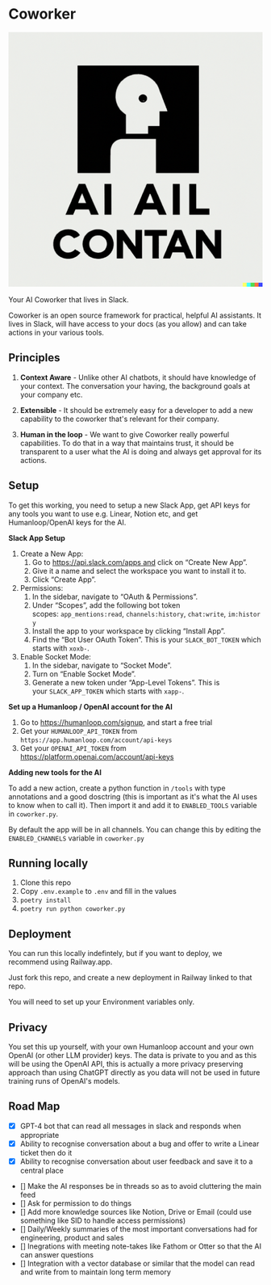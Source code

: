 Coworker
===========

![Logo](./coworker-logo.png)


Your AI Coworker that lives in Slack.

Coworker is an open source framework for practical, helpful AI assistants. It lives in Slack, will have access to your docs (as you allow) and can take actions in your various tools.


Principles
----------

1. **Context Aware** - Unlike other AI chatbots, it should have knowledge of your context. The conversation your having, the background goals at your company etc.

2. **Extensible** - It should be extremely easy for a developer to add a new capability to the coworker that's relevant for their company.
3. **Human in the loop** - We want to give Coworker really powerful capabilities. To do that in a way that maintains trust, it should be transparent to a user what the AI is doing and always get approval for its actions.

Setup
------

To get this working, you need to setup a new Slack App, get API keys for any tools you want to use e.g. Linear, Notion etc, and get Humanloop/OpenAI keys for the AI.



**Slack App Setup**

1. Create a New App:
    1. Go to https://api.slack.com/apps and click on “Create New App”.
    2. Give it a name and select the workspace you want to install it to.
    3. Click “Create App”.
2. Permissions:
    1. In the sidebar, navigate to “OAuth & Permissions”.
    2. Under “Scopes”, add the following bot token scopes: `app_mentions:read`, `channels:history`, `chat:write`, `im:history`
    3. Install the app to your workspace by clicking “Install App”.
    4. Find the “Bot User OAuth Token”. This is your `SLACK_BOT_TOKEN` which starts with `xoxb-`.
3. Enable Socket Mode:
    1. In the sidebar, navigate to “Socket Mode”.
    2. Turn on “Enable Socket Mode”.
    3. Generate a new token under “App-Level Tokens”. This is your `SLACK_APP_TOKEN` which starts with `xapp-`.


**Set up a Humanloop / OpenAI account for the AI**

1. Go to https://humanloop.com/signup, and start a free trial
2. Get your `HUMANLOOP_API_TOKEN` from `https://app.humanloop.com/account/api-keys`
3. Get your `OPENAI_API_TOKEN` from https://platform.openai.com/account/api-keys 


**Adding new tools for the AI**

To add a new action, create a python function in `/tools` with type annotations and a good dosctring (this is important as it's what the AI uses to know when to call it). Then import it and add it to `ENABLED_TOOLS` variable in `coworker.py`.

By default the app will be in all channels. You can change this by editing the `ENABLED_CHANNELS` variable in `coworker.py`


Running locally
---------------
1. Clone this repo
2. Copy `.env.example` to `.env` and fill in the values
3. `poetry install`
4. `poetry run python coworker.py`


Deployment
----------

You can run this locally indefintely, but if you want to deploy, we recommend using Railway.app.

Just fork this repo, and create a new deployment in Railway linked to that repo.

You will need to set up your Environment variables only. 



Privacy
-------
You set this up yourself, with your own Humanloop account and your own OpenAI (or other LLM provider) keys. The data is private to you
and as this will be using the OpenAI API, this is actually a more privacy preserving approach than using ChatGPT directly as
you data will not be used in future training runs of OpenAI's models.



Road Map
--------


- [x] GPT-4 bot that can read all messages in slack and responds when appropriate
- [x] Ability to recognise conversation about a bug and offer to write a Linear ticket then do it
- [x] Ability to recognise conversation about user feedback and save it to a central place
- [] Make the AI responses be in threads so as to avoid cluttering the main feed
- [] Ask for permission to do things
- [] Add more knowledge sources like Notion, Drive or Email (could use something like SID to handle access permissions)
- [] Daily/Weekly summaries of the most important conversations had for engineering, product and sales
- [] Inegrations with meeting note-takes like Fathom or Otter so that the AI can answer questions
- [] Integration with a vector database or similar that the model can read and write from to maintain long term memory











